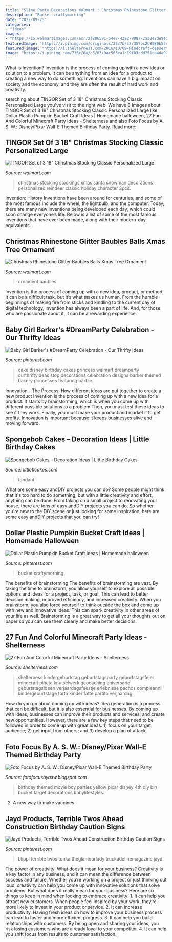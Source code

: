 ```yaml
---
title: "Slime Party Decorations Walmart : Christmas Rhinestone Glitter Baubles Balls Xmas Tree Ornament"
description: "Bucket craftymorning"
date: "2022-09-25"
categories:
- "ideas"
images:
- "https://i5.walmartimages.com/asr/2f806591-54e7-4392-9087-2a30e2de9e56.fd5b84aee433c2e5133dc2200ae491c2.jpeg"
featuredImage: "https://i.pinimg.com/originals/35/7b/c2/357bc2b8980b57e3772d996121fe86b4.jpg"
featured_image: "https://i.shelterness.com/2016/10/09-Minecraft-dessert-table-decor-made-of-cardboard.jpg"
image: "https://i.pinimg.com/736x/0a/c5/63/0ac563ea1c19f03cdd751ca4da922a7d--birthday-cakes-for-girls-disney-birthday.jpg"
---
```



What is Invention?
Invention is the process of coming up with a new idea or solution to a problem. It can be anything from an idea for a product to creating a new way to do something. Inventions can have a big impact on society and the economy, and they are often the result of hard work and creativity.

	

		
searching about TINGOR Set of 3 18&quot; Christmas Stocking Classic Personalized Large you've visit to the right web. We have 8 Images about TINGOR Set of 3 18&quot; Christmas Stocking Classic Personalized Large like Dollar Plastic Pumpkin Bucket Craft Ideas | Homemade halloween, 27 Fun And Colorful Minecraft Party Ideas - Shelterness and also Foto Focus by A. S. W.: Disney/Pixar Wall-E Themed Birthday Party. Read more:
		
    
## TINGOR Set Of 3 18&quot; Christmas Stocking Classic Personalized Large

<img loading=lazy src="https://i5.walmartimages.com/asr/2f806591-54e7-4392-9087-2a30e2de9e56.fd5b84aee433c2e5133dc2200ae491c2.jpeg" onerror="this.onerror=null;this.src='https://tse3.mm.bing.net/th?id=OIP.pNkyFHUvcmjuEiFNXGeisAHaHa&amp;pid=15.1';" alt="TINGOR Set of 3 18&quot; Christmas Stocking Classic Personalized Large">

_Source: walmart.com_

>christmas stocking stockings xmas santa snowman decorations personalized reindeer classic holiday character 3pcs. 

	

Invention: History
Inventions have been around for centuries, and some of the most famous include the wheel, the lightbulb, and the computer. Today, there are many new inventions being developed each day, which could soon change everyone’s life. Below is a list of some of the most famous inventions that have ever been made, along with their modern-day equivalents.

    
## Christmas Rhinestone Glitter Baubles Balls Xmas Tree Ornament

<img loading=lazy src="https://i5.walmartimages.com/asr/7bc41b6d-60b8-43fa-9b6e-b4f8a396a0f3_1.5d7aa420a8c5d9f2ac4a1f8b01db67da.jpeg" onerror="this.onerror=null;this.src='https://tse4.mm.bing.net/th?id=OIP.qcM6REQi4IWh1Z59qh9PQAHaHa&amp;pid=15.1';" alt="Christmas Rhinestone Glitter Baubles Balls Xmas Tree Ornament">

_Source: walmart.com_

>ornament baubles. 

	

Invention is the process of coming up with a new idea, product, or method. It can be a difficult task, but it’s what makes us human. From the humble beginnings of making fire from sticks and kindling to the current day of digital technology, invention has always been a part of life. And, for those who are passionate about it, it can be a rewarding experience.

    
## Baby Girl Barker&#039;s #DreamParty Celebration - Our Thrifty Ideas

<img loading=lazy src="https://i.pinimg.com/736x/0a/c5/63/0ac563ea1c19f03cdd751ca4da922a7d--birthday-cakes-for-girls-disney-birthday.jpg" onerror="this.onerror=null;this.src='https://tse3.mm.bing.net/th?id=OIP.8B19_dWR1VhODKGLeSlbowHaLI&amp;pid=15.1';" alt="Baby Girl Barker&#039;s #DreamParty Celebration - Our Thrifty Ideas">

_Source: pinterest.com_

>cake disney birthday cakes princess walmart dreamparty ourthriftyideas stop decorations celebration designs barker themed bakery princesses featuring barbie. 

	

Innovation - The Process: How different ideas are put together to create a new product
Invention is the process of coming up with a new idea for a product. It starts by brainstorming, which is when you come up with different possible solutions to a problem.Then, you must test these ideas to see if they work. Finally, you must make your product and market it to get profits. Innovation is important because it keeps businesses alive and moving forward.

    
## Spongebob Cakes – Decoration Ideas | Little Birthday Cakes

<img loading=lazy src="https://www.littlebcakes.com/wp-content/uploads/2013/08/Spongebob-Fondant-Cake.jpg" onerror="this.onerror=null;this.src='https://tse4.mm.bing.net/th?id=OIP.HcMVfB2dG3_KYFDTMMEJGwHaJ3&amp;pid=15.1';" alt="Spongebob Cakes – Decoration Ideas | Little Birthday Cakes">

_Source: littlebcakes.com_

>fondant. 

	

What are some easy andDIY projects you can do?
Some people might think that it's too hard to do something, but with a little creativity and effort, anything can be done. From taking on a small project to renovating your house, there are tons of easy andDIY projects you can do. So whether you're new to the DIY scene or just looking for some inspiration, here are some easy andDIY projects that you can try!

    
## Dollar Plastic Pumpkin Bucket Craft Ideas | Homemade Halloween

<img loading=lazy src="https://i.pinimg.com/originals/35/7b/c2/357bc2b8980b57e3772d996121fe86b4.jpg" onerror="this.onerror=null;this.src='https://tse3.mm.bing.net/th?id=OIP.qIa4GHpXfw6lZO0tqQkQ3QHaJ4&amp;pid=15.1';" alt="Dollar Plastic Pumpkin Bucket Craft Ideas | Homemade halloween">

_Source: pinterest.com_

>bucket craftymorning. 

	

The benefits of brainstorming
The benefits of brainstorming are vast. By taking the time to brainstorm, you allow yourself to explore all possible options and ideas for a project, task, or goal. This can lead to better decision making, improved efficiency, and increased creativity.
When you brainstorm, you also force yourself to think outside the box and come up with new and innovative ideas. This can spark creativity in other areas of your life as well. Brainstorming is a great way to get all your thoughts out on paper so you can see them clearly and make better decisions.

    
## 27 Fun And Colorful Minecraft Party Ideas - Shelterness

<img loading=lazy src="https://i.shelterness.com/2016/10/09-Minecraft-dessert-table-decor-made-of-cardboard.jpg" onerror="this.onerror=null;this.src='https://tse3.mm.bing.net/th?id=OIP.8-m93F7ot3Q4Z-piogfpBgHaJ4&amp;pid=15.1';" alt="27 Fun And Colorful Minecraft Party Ideas - Shelterness">

_Source: shelterness.com_

>shelterness kindergeburtstag geburtstagsparty geburtstagsfeier mindcraft piñata knutselwerk geocaching aniversario geburtstagsideen verjaardagsfeestje erlebnisse pachos compleanni kindergeburtstage torta kinder fatte partito verjaardag. 

	

How do you go about coming up with ideas?
Idea generation is a process that can be difficult, but it is also essential for businesses. By coming up with ideas, businesses can improve their products and services, and create new opportunities. However, there are a few key steps that need to be followed in order to come up with great ideas: 1) focus on your target audience; 2) get input from others; and 3) develop a plan of attack.

    
## Foto Focus By A. S. W.: Disney/Pixar Wall-E Themed Birthday Party

<img loading=lazy src="http://1.bp.blogspot.com/-pwrJ0aKPUqE/UEYmt2nJAYI/AAAAAAAABzs/4mj8-dl-p28/s1600/ASW_3015.JPG" onerror="this.onerror=null;this.src='https://tse3.mm.bing.net/th?id=OIP.jIb_jk9n8GQq6tekkpwO4gHaLL&amp;pid=15.1';" alt="Foto Focus by A. S. W.: Disney/Pixar Wall-E Themed Birthday Party">

_Source: fotofocusbyasw.blogspot.com_

>birthday themed movie boy parties yellow pixar disney 4th diy bin bucket target decorations babylifestyles. 

	

2. A new way to make vaccines 

    
## Jayd Products, Terrible Twos Ahead Construction Birthday Caution Signs

<img loading=lazy src="https://i.pinimg.com/736x/58/25/b4/5825b4f6a318703248b22e67892a9e7b.jpg" onerror="this.onerror=null;this.src='https://tse1.mm.bing.net/th?id=OIP.FZeUaTs5-UoxQLYC70qEPwHaLK&amp;pid=15.1';" alt="Jayd Products, Terrible Twos Ahead Construction Birthday Caution Signs">

_Source: pinterest.com_

>blippi terrible twos tonka theglamourlady truckadelinemagazine jayd. 

	

The power of creativity: What does it mean for your business?
Creativity is a key factor in any business, and it can mean the difference between success and failure. Whether you’re working on a project or just thinking out loud, creativity can help you come up with innovative solutions that solve problems. But what does it really mean for your business? Here are six things to keep in mind when looking to embrace creativity: 1. It can help you attract new customers. When people feel inspired by your work, they’re more likely to invest in your product or service. 2. It can increase productivity. Having fresh ideas on how to improve your business process can lead to faster and more efficient progress. 3. It can help you build relationships with customers. By being open and sharing your ideas, you risk losing customers who are already loyal to your competitor. 4. It can help you shift focus from results to customer satisfaction.

